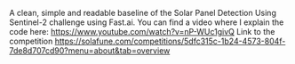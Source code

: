 A clean, simple and readable baseline of the Solar Panel Detection Using Sentinel-2 challenge using Fast.ai. You can find a video where I explain the code here: https://www.youtube.com/watch?v=nP-WUc1givQ
Link to the competition https://solafune.com/competitions/5dfc315c-1b24-4573-804f-7de8d707cd90?menu=about&tab=overview
